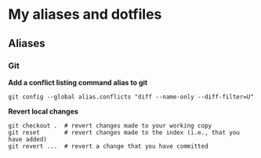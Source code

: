 # My aliases and dotfiles

## Aliases

### Git

**Add a conflict listing command alias to git**

`git config --global alias.conflicts "diff --name-only --diff-filter=U"`

**Revert local changes**

```
git checkout .  # revert changes made to your working copy
git reset       # revert changes made to the index (i.e., that you have added)
git revert ...  # revert a change that you have committed
```
